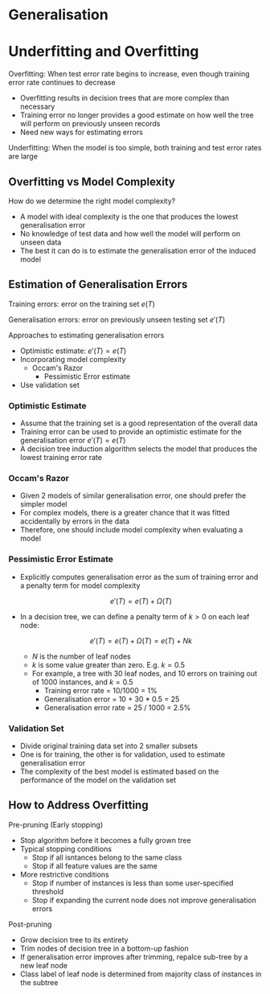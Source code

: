 # Generalisation

# Underfitting and Overfitting

Overfitting: When test error rate begins to increase, even though training error rate continues to decrease

-   Overfitting results in decision trees that are more complex than necessary
-   Training error no longer provides a good estimate on how well the tree will perform on previously unseen records
-   Need new ways for estimating errors

Underfitting: When the model is too simple, both training and test error rates are large

## Overfitting vs Model Complexity

How do we determine the right model complexity?

-   A model with ideal complexity is the one that produces the lowest generalisation error
-   No knowledge of test data and how well the model will perform on unseen data
-   The best it can do is to estimate the generalisation error of the induced model

## Estimation of Generalisation Errors

Training errors: error on the training set $e(T)$

Generalisation errors: error on previously unseen testing set $e'(T)$

Approaches to estimating generalisation errors

-   Optimistic estimate: $e'(T) = e(T)$
-   Incorporating model complexity
    -   Occam's Razor
        -   Pessimistic Error estimate
-   Use validation set

### Optimistic Estimate

-   Assume that the training set is a good representation of the overall data
-   Training error can be used to provide an optimistic estimate for the generalisation error $e'(T) = e(T)$
-   A decision tree induction algorithm selects the model that produces the lowest training error rate

### Occam's Razor

-   Given 2 models of similar generalisation error, one should prefer the simpler model
-   For complex models, there is a greater chance that it was fitted accidentally by errors in the data
-   Therefore, one should include model complexity when evaluating a model

### Pessimistic Error Estimate

-   Explicitly computes generalisation error as the sum of training error and a penalty term for model complexity

    $$
        e'(T) = e(T) + \Omega(T)
    $$

-   In a decision tree, we can define a penalty term of $k > 0$ on each leaf node:

    $$
        e'(T) = e(T) + \Omega(T) = e(T) + Nk
    $$

    -   $N$ is the number of leaf nodes
    -   $k$ is some value greater than zero. E.g. $k = 0.5$
    -   For example, a tree with 30 leaf nodes, and 10 errors on training out of 1000 instances, and $k = 0.5$
        -   Training error rate = 10/1000 = 1%
        -   Generalisation error = 10 + 30 \* 0.5 = 25
        -   Generalisation error rate = 25 / 1000 = 2.5%

### Validation Set

-   Divide original training data set into 2 smaller subsets
-   One is for training, the other is for validation, used to estimate generalisation error
-   The complexity of the best model is estimated based on the performance of the model on the validation set

## How to Address Overfitting

Pre-pruning (Early stopping)

-   Stop algorithm before it becomes a fully grown tree
-   Typical stopping conditions
    -   Stop if all isntances belong to the same class
    -   Stop if all feature values are the same
-   More restrictive conditions
    -   Stop if number of instances is less than some user-specified threshold
    -   Stop if expanding the current node does not improve generalisation errors

Post-pruning

-   Grow decision tree to its entirety
-   Trim nodes of decision tree in a bottom-up fashion
-   If generalisation error improves after trimming, repalce sub-tree by a new leaf node
-   Class label of leaf node is determined from majority class of instances in the subtree
